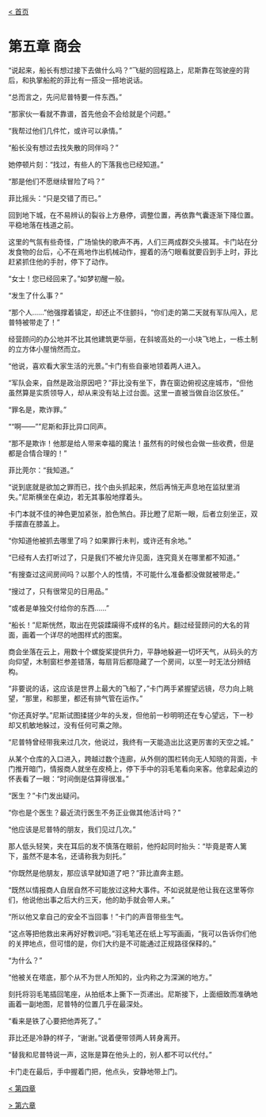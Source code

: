 [< 首页](./index.html)



# 第五章 商会



“说起来，船长有想过接下去做什么吗？”飞艇的回程路上，尼斯靠在驾驶座的背后，和执掌船舵的菲比有一搭没一搭地说话。

“总而言之，先问尼普特要一件东西。”

“那家伙一看就不靠谱，首先他会不会给就是个问题。”

“我帮过他们几件忙，或许可以承情。”

“船长没有想过去找失散的同伴吗？”

她停顿片刻：“找过，有些人的下落我也已经知道。”

“那是他们不愿继续冒险了吗？”

菲比摇头：“只是交错了而已。”

回到地下城，在不易辨认的裂谷上方悬停，调整位置，再依靠气囊逐渐下降位置。平稳地落在栈道之前。

这里的气氛有些奇怪，广场愉快的歌声不再，人们三两成群交头接耳。卡门站在分发食物的台后，心不在焉地作出机械动作，握着的汤勺眼看就要舀到手上时，菲比赶紧抓住他的手肘，停下了动作。

“女士！您已经回来了。”如梦初醒一般。

“发生了什么事？”

“那个人……”他强撑着镇定，却还止不住颤抖，“你们走的第二天就有军队闯入，尼普特被带走了！”





经营顾问的办公地并不比其他建筑更华丽，在斜坡高处的一小块飞地上，一栋土制的立方体小屋悄然而立。

“他说，喜欢看大家生活的光景。”卡门有些自豪地领着两人进入。

“军队会来，自然是政治原因吧？”菲比没有坐下，靠在窗边俯视这座城市，“但他虽然算是实质领导人，却从来没有站上过台面。这里一直被当做自治区放任。”

“罪名是，欺诈罪。”

““啊——””尼斯和菲比异口同声。

“那不是欺诈！他那是给人带来幸福的魔法！虽然有的时候也会做一些收费，但是都是合情合理的！”

菲比莞尔：“我知道。”

“说到底就是欲加之罪而已，找个由头抓起来，然后再悄无声息地在监狱里消失。”尼斯横坐在桌边，若无其事般地撑着头。

卡门本就不佳的神色更加紧张，脸色煞白。菲比瞪了尼斯一眼，后者立刻坐正，双手摆直在膝盖上。

“你知道他被抓去哪里了吗？如果罪行未判，或许还有余地。”

“已经有人去打听过了，只是我们不被允许见面，连究竟关在哪里都不知道。”

“有搜查过这间房间吗？以那个人的性情，不可能什么准备都没做就被带走。”

“搜过了，只有很常见的日用品。”

“或者是单独交付给你的东西……”

“船长！”尼斯恍然，取出在兜袋蹂躏得不成样的名片。翻过经营顾问的大名的背面，画着一个详尽的地图样式的图案。





商会坐落在云上，用数十个螺旋桨提供升力，平静地躲避一切坏天气，从码头的方向仰望，木制窗栏参差错落，每扇背后都隐藏了一个房间，以至一时无法分辨结构。

“非要说的话，这应该是世界上最大的飞船了，”卡门两手紧握望远镜，尽力向上眺望，“那里，和那里，都还有排气管在运作。”

“你还真好学。”尼斯试图揉搓少年的头发，但他前一秒明明还在专心望远，下一秒却又机敏地躲过，没有任何可乘之隙。

“尼普特曾经带我来过几次，他说过，我终有一天能造出比这更厉害的天空之城。”

从某个仓库的入口进入，跨越过数个连廊，从外侧的围栏转向无人知晓的背面，卡门推开暗门，情报商人就坐在皮椅上，停下手中的羽毛笔看向来客。他拿起桌边的怀表看了一眼：“时间倒是估算得很准。”

“医生？”卡门发出疑问。

“你也是个医生？最近流行医生不务正业做其他活计吗？”

“他应该是尼普特的朋友，我们见过几次。”

那人低头轻笑，夹在耳后的发不慎落在眼前，他捋起同时抬头：“毕竟是寄人篱下，虽然不是本名，还请称我为刻托。”

“你既然是他朋友，那应该早就知道了吧？”菲比直奔主题。

“既然以情报商人自居自然不可能放过这种大事件。不如说就是他让我在这里等你们，他说他出事之后大约三天，他的助手就会带人来。”

“所以他又拿自己的安全不当回事！”卡门的声音带些生气。

“这点等把他救出来再好好教训吧。”羽毛笔还在纸上写写画画，“我可以告诉你们他的关押地点，但可惜的是，你们大约是不可能通过正规路径保释的。”

“为什么？”

“他被关在塔底，那个从不为世人所知的，业内称之为深渊的地方。”

刻托将羽毛笔插回笔座，从拍纸本上撕下一页递出。尼斯接下，上面细致而准确地画着一副地图，尼普特的位置几乎在最深处。

“看来是铁了心要把他弄死了。”

菲比还是冷静的样子，“谢谢。”说着便带领两人转身离开。

“替我和尼普特说一声，这账是算在他头上的，别人都不可以代付。”

卡门走在最后，手中握着门把，他点头，安静地带上门。



[< 第四章](./4.html)

[> 第六章](./6.html)



